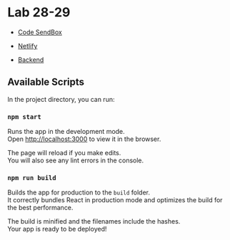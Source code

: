 # Lab 28-29

* [Code SendBox](https://codesandbox.io/s/tender-napier-5wfn7)
* [Netlify](https://csb-5wfn7.netlify.com)

* [Backend](https://nadili-todoserver.herokuapp.com)

## Available Scripts

In the project directory, you can run:

### `npm start`

Runs the app in the development mode.<br>
Open [http://localhost:3000](http://localhost:3000) to view it in the browser.

The page will reload if you make edits.<br>
You will also see any lint errors in the console.

### `npm run build`

Builds the app for production to the `build` folder.<br>
It correctly bundles React in production mode and optimizes the build for the best performance.

The build is minified and the filenames include the hashes.<br>
Your app is ready to be deployed!